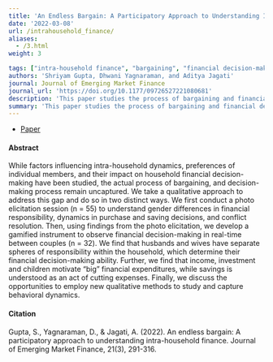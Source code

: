 ```yaml
---
title: 'An Endless Bargain: A Participatory Approach to Understanding Intra-household Finance'
date: '2022-03-08'
url: /intrahousehold_finance/
aliases:
  - /3.html
weight: 3

tags: ["intra-household finance", "bargaining", "financial decision-making", "qualitative research"]
authors: 'Shriyam Gupta, Dhwani Yagnaraman, and Aditya Jagati'
journal: Journal of Emerging Market Finance
journal_url: 'https://doi.org/10.1177/09726527221080681'
description: 'This paper studies the process of bargaining and financial decision-making among couples in India using participatory qualitative approaches.'
summary: 'This paper studies the process of bargaining and financial decision-making among couples in India using participatory qualitative approaches.'
---
```


+ [Paper](https://journals.sagepub.com/doi/pdf/10.1177/09726527221080681?casa_token=rltlRF5ev-kAAAAA:XsMBdueouSFTwWDuLHmZAUCRxo6WeFdh0kF1pC5vjlakL7tbyuJ0zU6nTrl5hsFA8AhwjopNBaw)


#### Abstract

While factors influencing intra-household dynamics, preferences of individual members, and their impact on household financial decision-making have been studied, the actual process of bargaining, and decision-making process remain uncaptured. We take a qualitative approach to address this gap and do so in two distinct ways. We first conduct a photo elicitation session (n = 55) to understand gender differences in financial responsibility, dynamics in purchase and saving decisions, and conflict resolution. Then, using findings from the photo elicitation, we develop a gamified instrument to observe financial decision-making in real-time between couples (n = 32). We find that husbands and wives have separate spheres of responsibility within the household, which determine their financial decision-making ability. Further, we find that income, investment and children motivate “big” financial expenditures, while savings is understood as an act of cutting expenses. Finally, we discuss the opportunities to employ new qualitative methods to study and capture behavioral dynamics.

#### Citation

Gupta, S., Yagnaraman, D., & Jagati, A. (2022). An endless bargain: A participatory approach to understanding intra-household finance. Journal of Emerging Market Finance, 21(3), 291-316.
